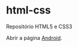 # html-css
 Repositório HTML5 e CSS3

Abrir a página <a href="https://matheusbesson.github.io/html-css/Desafios/desafio010/android.html#">Android</a>.